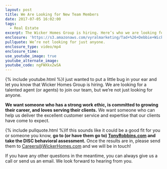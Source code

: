 ```yaml
---
layout: post
title: We Are Looking for New Team Members
date: 2017-07-05 16:02:00
tags:
  - Real Estate
excerpt: The Wicker Homes Group is hiring. Here’s who we are looking for.
enclosure: 'https://s3.amazonaws.com/vyralmarketing/Tad+%26+Debbie+Wicker/Videos/Virginia+Real+Estate-+We%2527re+Looking+for+Someone+Special.mp4'
pullquote: We’re not looking for just anyone.
enclosure_type: video/mp4
enclosure_time:
use_youtube_image: true
youtube_alternate_image:
youtube_code: ngFWXkx2wSA
---
```



{% include youtube.html %}I just wanted to put a little bug in your ear and let you know that Wicker Homes Group is hiring. We are looking for a talented agent (or agents) to join our team, but we’re not just looking for anyone.

**We want someone who has a strong work ethic, is committed to growing their career, and loves serving their clients.** We want someone who can help us deliver the excellent customer service and expertise that our clients have come to expect.

{% include pullquote.html %}If this sounds like it could be a good fit for you or someone you know, **go to (or have them go to) [TonyRobbins.com](TonyRobbins.com) and take the DISC behavioral assessment.** Once the results are in, please send them to [Careers@WickerHomes.com](javascript:void(location.href='mailto:'+String.fromCharCode(99,97,114,101,101,114,115,64,119,105,99,107,101,114,104,111,109,101,115,46,99,111,109))) and we will be in touch!

If you have any other questions in the meantime, you can always give us a call or send us an email. We look forward to hearing from you.
<br>
